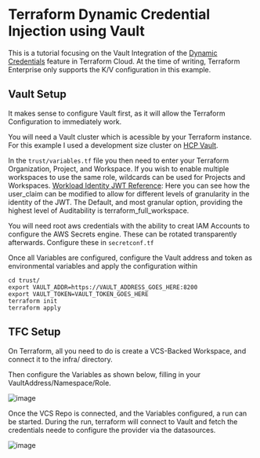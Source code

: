 # Terraform Dynamic Credential Injection using Vault
This is a tutorial focusing on the Vault Integration of the [Dynamic Credentials](https://developer.hashicorp.com/terraform/cloud-docs/workspaces/dynamic-provider-credentials/vault-backed/aws-configuration) feature in Terraform Cloud. At the time of writing, Terraform Enterprise only supports the K/V configuration in this example. 

## Vault Setup

It makes sense to configure Vault first, as it will allow the Terraform Configuration to immediately work. 

You will need a Vault cluster which is acessible by your Terraform instance. For this example I used a development size cluster on [HCP Vault](https://portal.cloud.hashicorp.com/).

In the `trust/variables.tf` file you then need to enter your Terraform Organization, Project, and Workspace. If you wish to enable multiple workspaces to use the same role, wildcards can be used for Projects and Workspaces. 
[Workload Identity JWT Reference](https://developer.hashicorp.com/terraform/cloud-docs/workspaces/dynamic-provider-credentials/workload-identity-tokens): Here you can see how the user_claim can be modified to allow for different levels of granularity in the identity of the JWT. The Default, and most granular option, providing the highest level of Auditability is terraform_full_workspace.

You will need root aws credentials with the ability to creat IAM Accounts to configure the AWS Secrets engine. These can be rotated transparently afterwards. Configure these in `secretconf.tf`


Once all Variables are configured, configure the Vault address and token as environmental variables and apply the configuration within 

```
cd trust/
export VAULT_ADDR=https://VAULT_ADDRESS_GOES_HERE:8200
export VAULT_TOKEN=VAULT_TOKEN_GOES_HERE
terraform init
terraform apply
```

## TFC Setup

On Terraform, all you need to do is create a VCS-Backed Workspace, and connect it to the infra/ directory. 

Then configure the Variables as shown below, filling in your VaultAddress/Namespace/Role. 

![image](https://user-images.githubusercontent.com/8341286/233312425-6b0d4337-f7b7-438b-9549-daa52394b627.png)

Once the VCS Repo is connected, and the Variables configured, a run can be started. During the run, terraform will connect to Vault and fetch the credentials neede to configure the provider via the datasources. 

![image](https://user-images.githubusercontent.com/8341286/233320655-888f400b-7e61-4ef1-9e7e-c5675f66a77b.png)
